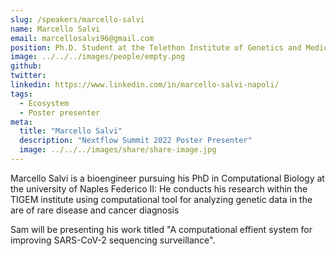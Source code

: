 ```yaml
---
slug: /speakers/marcello-salvi
name: Marcello Salvi
email: marcellosalvi96@gmail.com
position: Ph.D. Student at the Telethon Institute of Genetics and Medicine
image: ../../../images/people/empty.png
github: 
twitter: 
linkedin: https://www.linkedin.com/in/marcello-salvi-napoli/
tags:
  - Ecosystem
  - Poster presenter
meta:
  title: "Marcello Salvi"
  description: "Nextflow Summit 2022 Poster Presenter"
  image: ../../../images/share/share-image.jpg
---
```

Marcello Salvi is a bioengineer pursuing his PhD in Computational Biology at the university of Naples Federico II: He conducts his research within the TIGEM institute using computational tool for analyzing genetic data in the are of rare disease and cancer diagnosis

Sam will be presenting his work titled "A computational effient system for improving SARS-CoV-2 sequencing surveillance".
